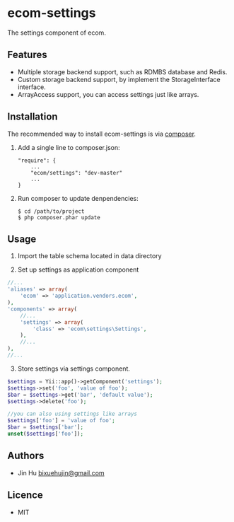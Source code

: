# ecom-settings

The settings component of ecom.


## Features

* Multiple storage backend support, such as RDMBS database and Redis.
* Custom storage backend support, by implement the StorageInterface interface.
* ArrayAccess support, you can access settings just like arrays.


## Installation

The recommended way to install ecom-settings is via [composer](http://getcomposer.org).

1. Add a single line to composer.json:

    ```
    "require": {
        ...
        "ecom/settings": "dev-master"
    	...
    }
    ```
    
2. Run composer to update denpendencies:

    ```
    $ cd /path/to/project
    $ php composer.phar update
    ```

## Usage

1. Import the table schema located in data directory

2. Set up settings as application component

  ```php
  //...
  'aliases' => array(
      'ecom' => 'application.vendors.ecom',
  ),
  'components' => array(
      //...
      'settings' => array(
          'class' => 'ecom\settings\Settings',
      ),
      //...
  ),
  //...
  ```
  
3. Store settings via settings component.

  ```php
  $settings = Yii::app()->getComponent('settings');
  $settings->set('foo', 'value of foo');
  $bar = $settings->get('bar', 'default value');
  $settings->delete('foo');
  
  //you can also using settings like arrays
  $settings['foo'] = 'value of foo';
  $bar = $settings['bar'];
  unset($settings['foo']);
  ```

## Authors

* Jin Hu <bixuehujin@gmail.com>


## Licence

* MIT
